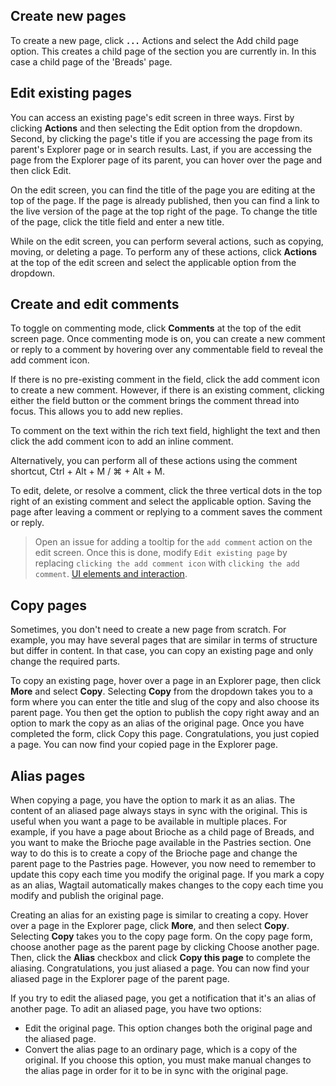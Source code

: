 ## Create new pages
To create a new page, click **`...`** Actions and select the Add child page option. This creates a child page of the section you are currently in. In this case a child page of the 'Breads' page.

## Edit existing pages
You can access an existing page's edit screen in three ways. First by clicking **Actions** and then selecting the Edit option from the dropdown. Second, by clicking the page's title if you are accessing the page from its parent's Explorer page or in search results. Last, if you are accessing the page from the Explorer page of its parent, you can hover over the page and then click Edit.

On the edit screen, you can find the title of the page you are editing at the top of the page. If the page is already published, then you can find a link to the live version of the page at the top right of the page. To change the title of the page, click the title field and enter a new title. 

While on the edit screen, you can perform several actions, such as copying, moving, or deleting a page. To perform any of these actions, click **Actions** at the top of the edit screen and select the applicable option from the dropdown.

## Create and edit comments
To toggle on commenting mode, click **Comments** at the top of the edit screen page. Once commenting mode is on, you can create a new comment or reply to a comment by hovering over any commentable field to reveal the add comment icon.

If there is no pre-existing comment in the field, click the add comment icon to create a new comment. However, if there is an existing comment, clicking either the field button or the comment brings the comment thread into focus. This allows you to add new replies.

To comment on the text within the rich text field, highlight the text and then click the add comment icon to add an inline comment.

Alternatively, you can perform all of these actions using the comment shortcut, Ctrl + Alt + M / ⌘ + Alt + M.

To edit, delete, or resolve a comment, click the three vertical dots in the top right of an existing comment and select the applicable option. Saving the page after leaving a comment or replying to a comment saves the comment or reply.

> Open an issue for adding a tooltip for the `add comment` action on the edit screen. Once this is done, modify `Edit existing page` by replacing `clicking the add comment icon` with `clicking the add comment`. [UI elements and interaction](https://developers.google.com/style/ui-elements).

## Copy pages
Sometimes, you don't need to create a new page from scratch. For example, you may have several pages that are similar in terms of structure but differ in content. In that case, you can copy an existing page and only change the required parts.

To copy an existing page, hover over a page in an Explorer page, then click **More** and select **Copy**. Selecting **Copy** from the dropdown takes you to a form where you can enter the title and slug of the copy and also choose its parent page. You then get the option to publish the copy right away and an option to mark the copy as an alias of the original page. Once you have completed the form, click Copy this page. Congratulations, you just copied a page. You can now find your copied page in the Explorer page.

## Alias pages
When copying a page, you have the option to mark it as an alias. The content of an aliased page always stays in sync with the original. This is useful when you want a page to be available in multiple places. For example, if you have a page about Brioche as a child page of Breads, and you want to make the Brioche page available in the Pastries section. One way to do this is to create a copy of the Brioche page and change the parent page to the Pastries page. However, you now need to remember to update this copy each time you modify the original page. If you mark a copy as an alias, Wagtail automatically makes changes to the copy each time you modify and publish the original page.

Creating an alias for an existing page is similar to creating a copy. Hover over a page in the Explorer page, click **More**, and then select **Copy**. Selecting **Copy** takes you to the copy page form. On the copy page form, choose another page as the parent page by clicking Choose another page. Then, click the **Alias** checkbox and click **Copy this page** to complete the aliasing. Congratulations, you just aliased a page. You can now find your aliased page in the Explorer page of the parent page.

If you try to edit the aliased page, you get a notification that it's an alias of another page. To adit an aliased page, you have two options: 
* Edit the original page. This option changes both the original page and the aliased page.
* Convert the alias page to an ordinary page, which is a copy of the original. If you choose this option, you must make manual changes to the alias page in order for it to be in sync with the original page.
